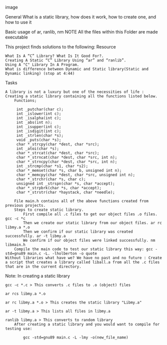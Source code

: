 image

General What is a static library, how does it work, how to create one, and how to use it

Basic usage of ar, ranlib, nm
NOTE All the files within this Folder are made executable

This project finds solutions to the following:
Resource

    What Is A “C” Library? What Is It Good For?.
    Creating A Static “C” Library Using “ar” and “ranlib”.
    Using A "C" Library In A Program.
    What is difference between Dynamic and Static library(Static and Dynamic linking) (stop at 4:44)

Tasks

    A library is not a luxury but one of the necessities of life : Creating a static library containing all the functions listed below.
        Functions;

         int _putchar(char c);
         int _islower(int c);
         int _isalpha(int c);
         int _abs(int n);
         int _isupper(int c);
         int _isdigit(int c);
         int _strlen(char *s);
         void _puts(char *s);
         char *_strcpy(char *dest, char *src);
         int _atoi(char *s);
         char *_strcat(char *dest, char *src);
         char *_strncat(char *dest, char *src, int n);
         char *_strncpy(char *dest, char *src, int n);
         int _strcmp(char *s1, char *s2);
         char *_memset(char *s, char b, unsigned int n);
         char *_memcpy(char *dest, char *src, unsigned int n);
         char *_strchr(char *s, char c);
         unsigned int _strspn(char *s, char *accept);
         char *_strpbrk(char *s, char *accept);
         char *_strstr(char *haystack, char *needle);

        File main.h contains all of the above functions created from previous projects.
        Steps to create static library.
            First compile all .c files to get our object files .o files. gcc -c *c
            Then we create our static library from our object files. ar rc libmy.a *.o
            Then we confirm if our static library was created successfully. ar -t libmy.a
            We confirm if our object files were linked successfully. nm libmain.h
        Compile the main code to test our static library this way: gcc -std=gnu89 main.c -L. -lholberton -o quote
    Without libraries what have we? We have no past and no future : Create a script that creates a library called liball.a from all the .c files that are in the current directory.

Note: In creating a static library

    gcc -c *.c > This converts .c files to .o (object) files

    ar rcs libmy.a *.o

    ar rc libmy.a *.o > This creates the static library "Libmy.a"

    ar -t libmy.a > This lists all files in libmy.a

    ranlib libmy.a > This converts to random library
        After creating a static library and you would want to compile for testing use:

            gcc -std=gnu89 main.c -L -lmy -o(new_file_name)


